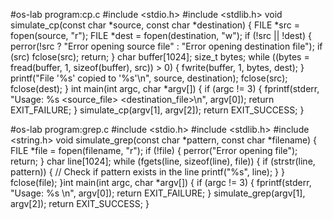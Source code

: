 #os-lab
program:cp.c
#include <stdio.h>
#include <stdlib.h>
void simulate_cp(const char *source, const char *destination) {
FILE *src = fopen(source, "r");
FILE *dest = fopen(destination, "w");
if (!src || !dest) {
perror(!src ? "Error opening source file" : "Error opening destination file");
if (src) fclose(src);
return;
}
char buffer[1024];
size_t bytes;
while ((bytes = fread(buffer, 1, sizeof(buffer), src)) > 0) {
fwrite(buffer, 1, bytes, dest);
}
printf("File '%s' copied to '%s'\n", source, destination);
fclose(src);
fclose(dest);
}
int main(int argc, char *argv[]) {
if (argc != 3) {
fprintf(stderr, "Usage: %s <source_file> <destination_file>\n", argv[0]);
return EXIT_FAILURE;
}
simulate_cp(argv[1], argv[2]);
return EXIT_SUCCESS;
}





#os-lab
program:grep.c
#include <stdio.h>
#include <stdlib.h>
#include <string.h>
void simulate_grep(const char *pattern, const char *filename) {
FILE *file = fopen(filename, "r");
if (!file) {
perror("Error opening file");
return;
}
char line[1024];
while (fgets(line, sizeof(line), file)) {
if (strstr(line, pattern)) { // Check if pattern exists in the line
printf("%s", line);
}
}
fclose(file);
}int main(int argc, char *argv[]) {
if (argc != 3) {
fprintf(stderr, "Usage: %s <pattern> <filename>\n", argv[0]);
return EXIT_FAILURE;
}
simulate_grep(argv[1], argv[2]);
return EXIT_SUCCESS;
}






